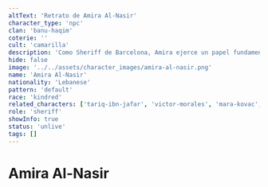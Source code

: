 ```yaml
---
altText: 'Retrato de Amira Al-Nasir'
character_type: 'npc'
clan: 'banu-haqim'
coterie: ''
cult: 'camarilla'
description: 'Como Sheriff de Barcelona, Amira ejerce un papel fundamental en la Camarilla. Esta Banu Haqim de cabello moreno destaca por sus ojos negros como el azabache y su tez acaramelada.'
hide: false
image: '../../assets/character_images/amira-al-nasir.png'
name: 'Amira Al-Nasir'
nationality: 'Lebanese'
pattern: 'default'
race: 'kindred'
related_characters: ['tariq-ibn-jafar', 'victor-morales', 'mara-kovac', 'raul-delgado']
role: 'sheriff'
showInfo: true
status: 'unlive'
tags: []
---
```


# Amira Al-Nasir
